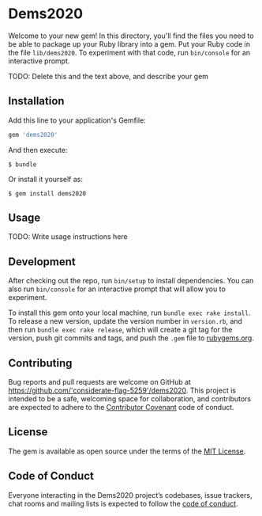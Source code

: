 # Dems2020

Welcome to your new gem! In this directory, you'll find the files you need to be able to package up your Ruby library into a gem. Put your Ruby code in the file `lib/dems2020`. To experiment with that code, run `bin/console` for an interactive prompt.

TODO: Delete this and the text above, and describe your gem

## Installation

Add this line to your application's Gemfile:

```ruby
gem 'dems2020'
```

And then execute:

    $ bundle

Or install it yourself as:

    $ gem install dems2020

## Usage

TODO: Write usage instructions here

## Development

After checking out the repo, run `bin/setup` to install dependencies. You can also run `bin/console` for an interactive prompt that will allow you to experiment.

To install this gem onto your local machine, run `bundle exec rake install`. To release a new version, update the version number in `version.rb`, and then run `bundle exec rake release`, which will create a git tag for the version, push git commits and tags, and push the `.gem` file to [rubygems.org](https://rubygems.org).

## Contributing

Bug reports and pull requests are welcome on GitHub at https://github.com/'considerate-flag-5259'/dems2020. This project is intended to be a safe, welcoming space for collaboration, and contributors are expected to adhere to the [Contributor Covenant](http://contributor-covenant.org) code of conduct.

## License

The gem is available as open source under the terms of the [MIT License](https://opensource.org/licenses/MIT).

## Code of Conduct

Everyone interacting in the Dems2020 project’s codebases, issue trackers, chat rooms and mailing lists is expected to follow the [code of conduct](https://github.com/'considerate-flag-5259'/dems2020/blob/master/CODE_OF_CONDUCT.md).
